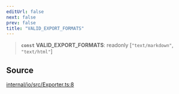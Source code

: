 ```yaml
---
editUrl: false
next: false
prev: false
title: "VALID_EXPORT_FORMATS"
---
```


> **`const`** **VALID\_EXPORT\_FORMATS**: readonly [`"text/markdown"`, `"text/html"`]

## Source

[internal/io/src/Exporter.ts:8](https://github.com/nodenogg-in/alpha-p2p/blob/aa60360/internal/io/src/Exporter.ts#L8)
